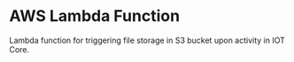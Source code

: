 # AWS Lambda Function

Lambda function for triggering file storage in S3 bucket upon activity in IOT Core.
